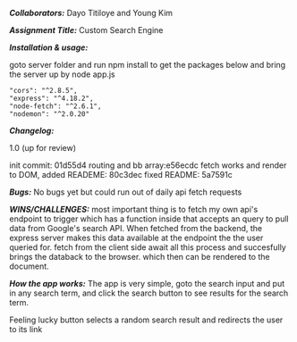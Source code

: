 ***Collaborators:***
Dayo Titiloye and Young Kim

***Assignment Title:***
Custom Search Engine

***Installation & usage:***

goto server folder and run npm install to get the packages below
and bring the server up by node app.js

    "cors": "^2.8.5",
    "express": "^4.18.2",
    "node-fetch": "^2.6.1",
    "nodemon": "^2.0.20"
  
***Changelog:***
  
1.0 (up for review)

init commit: 01d55d4
routing and bb array:e56ecdc
fetch works and render to DOM, added READEME: 80c3dec
fixed README: 5a7591c

***Bugs:***
No bugs yet but could run out of daily api fetch requests

***WINS/CHALLENGES:***
most important thing is to fetch my own api's endpoint to trigger
which has a function inside that accepts an query to pull data
from Google's search API. When fetched from the backend, the express
server makes this data available at the endpoint the the user queried
for. fetch from the client side await all this process and succesfully
brings the databack to the browser. which then can be rendered to the document.

***How the app works:***
The app is very simple, goto the search input and put in any search term,
and click the search button to see results for the search term.

Feeling lucky button selects a random search result and redirects the user
to its link







